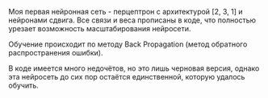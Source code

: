 Моя первая нейронная сеть - перцептрон с архитектурой [2, 3, 1] и нейронами сдвига. Все связи и веса прописаны в коде, что полностью урезает возможность масштабирования нейросети.
<p>Обучение происходит по методу Back Propagation (метод обратного распространения ошибки).</p>
<p>В коде имеется много недочётов, но это лишь черновая версия, однако эта нейросеть до сих пор остаётся единственной, которую удалось обучить.</p>
